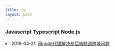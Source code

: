 ```yaml
---
title: js
layout: post
---
```

### Javascript Typescript Node.js

<li>2019-04-21: <a class="post-list" href="/2019/04/21/js-node-proxy.html">用node代理解决前后端联调跨域问题</a></li>
